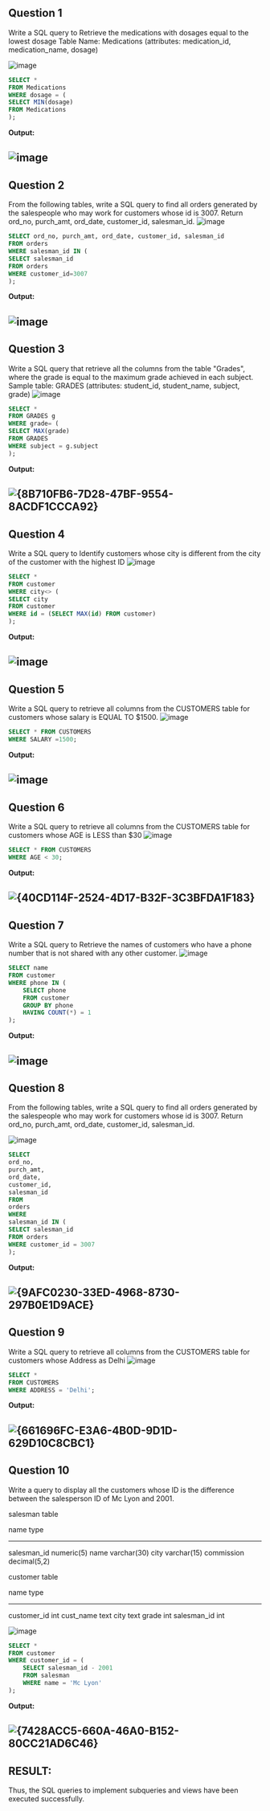 **Question 1**
--
Write a SQL query to Retrieve the medications with dosages equal to the lowest dosage
Table Name: Medications (attributes: medication_id, medication_name, dosage)

![image](https://github.com/user-attachments/assets/35a9cfc2-de9f-4c39-8905-3b2bb3ea1f24)

```sql
SELECT * 
FROM Medications
WHERE dosage = (
SELECT MIN(dosage)
FROM Medications
);
```

**Output:**

## ![image](https://github.com/user-attachments/assets/024b3210-5dab-4f00-bb9b-e166a911fe75)

**Question 2**
---
From the following tables, write a SQL query to find all orders generated by the salespeople who may work for customers whose id is 3007. Return ord_no, purch_amt, ord_date, customer_id, salesman_id.
![image](https://github.com/user-attachments/assets/2c7c40c8-80e7-42d8-b986-6b3faf7136ea)

```sql
SELECT ord_no, purch_amt, ord_date, customer_id, salesman_id
FROM orders
WHERE salesman_id IN (
SELECT salesman_id
FROM orders
WHERE customer_id=3007
);
```
**Output:**

## ![image](https://github.com/user-attachments/assets/0b0d19e6-a235-4729-9193-1e5e963443e8)

**Question 3**
---
Write a SQL query that retrieve all the columns from the table "Grades", where the grade is equal to the maximum grade achieved in each subject.
Sample table: GRADES (attributes: student_id, student_name, subject, grade)
![image](https://github.com/user-attachments/assets/63e62ce2-2d1c-4948-b63f-66222d2f1bc5)

```sql
SELECT *
FROM GRADES g
WHERE grade= (
SELECT MAX(grade)
FROM GRADES
WHERE subject = g.subject
);
```
**Output:**

## ![{8B710FB6-7D28-47BF-9554-8ACDF1CCCA92}](https://github.com/user-attachments/assets/7073255c-1625-4613-8a15-a27e1d87fbb1)

**Question 4**
---
Write a SQL query to Identify customers whose city is different from the city of the customer with the highest ID
![image](https://github.com/user-attachments/assets/b60f75cb-0e75-4d47-b0c6-1a258f51618a)

```sql
SELECT *
FROM customer
WHERE city<> (
SELECT city
FROM customer
WHERE id = (SELECT MAX(id) FROM customer)
);
```
**Output:**

## ![image](https://github.com/user-attachments/assets/6da89cfe-975a-488b-bfe8-8f33be4ede1e)

**Question 5**
---
Write a SQL query to retrieve all columns from the CUSTOMERS table for customers whose salary is EQUAL TO $1500.
![image](https://github.com/user-attachments/assets/e47d0579-d1b2-42e2-9f7f-3e9153e69b72)

```sql
SELECT * FROM CUSTOMERS
WHERE SALARY =1500;
```

**Output:**

## ![image](https://github.com/user-attachments/assets/10923e84-9d75-4060-abf7-0a225bbcb271)

**Question 6**
---
Write a SQL query to retrieve all columns from the CUSTOMERS table for customers whose AGE is LESS than $30
![image](https://github.com/user-attachments/assets/dd764d31-4075-4d5c-81d7-a6b5ec825dca)

```sql
SELECT * FROM CUSTOMERS
WHERE AGE < 30;
```

**Output:**

## ![{40CD114F-2524-4D17-B32F-3C3BFDA1F183}](https://github.com/user-attachments/assets/ea56d572-ecb6-4529-9158-99f3106caf83)

**Question 7**
---
Write a SQL query to Retrieve the names of customers who have a phone number that is not shared with any other customer.
![image](https://github.com/user-attachments/assets/c6b4a149-da3d-4839-8b6d-e284fc2d67ab)

```sql
SELECT name
FROM customer
WHERE phone IN (
    SELECT phone
    FROM customer
    GROUP BY phone
    HAVING COUNT(*) = 1
);
```
**Output:**

## ![image](https://github.com/user-attachments/assets/c78776f4-a064-4408-b7fd-b651205d1fe4)

**Question 8**
---
From the following tables, write a SQL query to find all orders generated by the salespeople who may work for customers whose id is 3007. Return ord_no, purch_amt, ord_date, customer_id, salesman_id.

![image](https://github.com/user-attachments/assets/77c72e78-55d3-417c-a09f-5ca4f93e5506)
```sql
SELECT
ord_no,
purch_amt,
ord_date,
customer_id,
salesman_id
FROM
orders
WHERE
salesman_id IN (
SELECT salesman_id
FROM orders
WHERE customer_id = 3007
);
```
**Output:**

## ![{9AFC0230-33ED-4968-8730-297B0E1D9ACE}](https://github.com/user-attachments/assets/1145c3cf-f90b-469c-9aaf-0a6b65ca9424)

**Question 9**
---
Write a SQL query to retrieve all columns from the CUSTOMERS table for customers whose Address as Delhi
![image](https://github.com/user-attachments/assets/8f557be8-cc3a-40b5-89d6-96fb3a5210ea)

```sql
SELECT * 
FROM CUSTOMERS
WHERE ADDRESS = 'Delhi';
```
**Output:**

## ![{661696FC-E3A6-4B0D-9D1D-629D10C8CBC1}](https://github.com/user-attachments/assets/20b5d4ee-5618-4983-9773-4a6996bcc590)

**Question 10**
---
Write a query to display all the customers whose ID is the difference between the salesperson ID of Mc Lyon and 2001.

salesman table

name             type
---------------  ---------------
salesman_id      numeric(5)
name                 varchar(30)
city                    varchar(15)
commission       decimal(5,2)

customer table

name         type
-----------  ----------
customer_id  int
cust_name    text
city         text
grade        int
salesman_id  int

![image](https://github.com/user-attachments/assets/2f8d3aba-397d-47fe-b049-bc68368855a9)

```sql
SELECT *
FROM customer
WHERE customer_id = (
    SELECT salesman_id - 2001
    FROM salesman
    WHERE name = 'Mc Lyon'
);
```
**Output:**

## ![{7428ACC5-660A-46A0-B152-80CC21AD6C46}](https://github.com/user-attachments/assets/bf3707d4-a30d-4903-bc3f-2edece8f73e7)

## RESULT:
Thus, the SQL queries to implement subqueries and views have been executed successfully.
